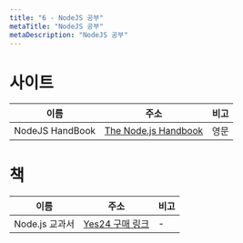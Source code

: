 ```yaml
---
title: "6 - NodeJS 공부"
metaTitle: "NodeJS 공부"
metaDescription: "NodeJS 공부"
---
```


# 사이트   

|이름|주소|비고|
|---|---------------------|-----|
|NodeJS HandBook|[The Node.js Handbook](http://s3.amazonaws.com/arena-attachments/2675724/d5bbd7101305d35f84c6bac5773f0320.pdf?1536536019)|영문|

# 책  

|이름|주소|비고|
|---|---------------------|-----|
|Node.js 교과서|[Yes24 구매 링크](http://www.yes24.com/Product/Goods/62597864)|-|
